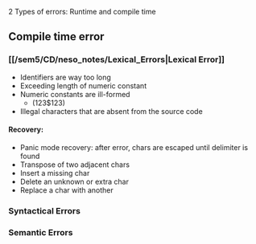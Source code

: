 2 Types of errors:
Runtime and compile time

## Compile time error
### [[/sem5/CD/neso_notes/Lexical_Errors|Lexical Error]]
 - Identifiers are way too long
 - Exceeding length of numeric constant
 - Numeric constants are ill-formed
	 - (123$123)
 - Illegal characters that are absent from the source code

#### Recovery:
 - Panic mode recovery: after error, chars are escaped until delimiter is found
 - Transpose of two adjacent chars
 - Insert a missing char
 - Delete an unknown or extra char
 - Replace a char with another



### Syntactical Errors


### Semantic Errors
